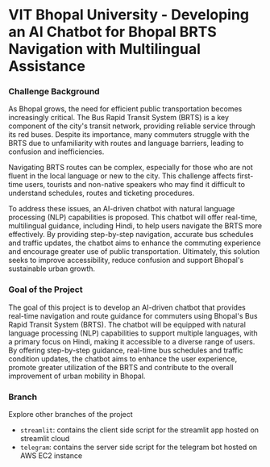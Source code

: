# VIT Bhopal University - Developing an AI Chatbot for Bhopal BRTS Navigation with Multilingual Assistance

### Challenge Background
As Bhopal grows, the need for efficient public transportation becomes increasingly critical. The Bus Rapid Transit System (BRTS) is a key component of the city's transit network, providing reliable service through its red buses. Despite its importance, many commuters struggle with the BRTS due to unfamiliarity with routes and language barriers, leading to confusion and inefficiencies.

Navigating BRTS routes can be complex, especially for those who are not fluent in the local language or new to the city. This challenge affects first-time users, tourists and non-native speakers who may find it difficult to understand schedules, routes and ticketing procedures.

To address these issues, an AI-driven chatbot with natural language processing (NLP) capabilities is proposed. This chatbot will offer real-time, multilingual guidance, including Hindi, to help users navigate the BRTS more effectively. By providing step-by-step navigation, accurate bus schedules and traffic updates, the chatbot aims to enhance the commuting experience and encourage greater use of public transportation. Ultimately, this solution seeks to improve accessibility, reduce confusion and support Bhopal's sustainable urban growth.

### Goal of the Project
The goal of this project is to develop an AI-driven chatbot that provides real-time navigation and route guidance for commuters using Bhopal's Bus Rapid Transit System (BRTS). The chatbot will be equipped with natural language processing (NLP) capabilities to support multiple languages, with a primary focus on Hindi, making it accessible to a diverse range of users. By offering step-by-step guidance, real-time bus schedules and traffic condition updates, the chatbot aims to enhance the user experience, promote greater utilization of the BRTS and contribute to the overall improvement of urban mobility in Bhopal.

### Branch

Explore other branches of the project
- `streamlit`: contains the client side script for the streamlit app hosted on streamlit cloud
- `telegram`: contains the server side script for the telegram bot hosted on AWS EC2 instance

